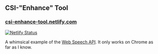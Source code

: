 ## CSI-"Enhance" Tool

### [csi-enhance-tool.netlify.com](https://csi-enhance-tool.netlify.com)

[![Netlify Status](https://api.netlify.com/api/v1/badges/a7a2db71-1afa-4b7f-ade6-edd4e32df67f/deploy-status)](https://app.netlify.com/sites/csi-enhance-tool/deploys)

A whimsical example of the [Web Speech API](https://developer.mozilla.org/en-US/docs/Web/API/Web_Speech_API/Using_the_Web_Speech_API). It only works on Chrome as far as I know.
